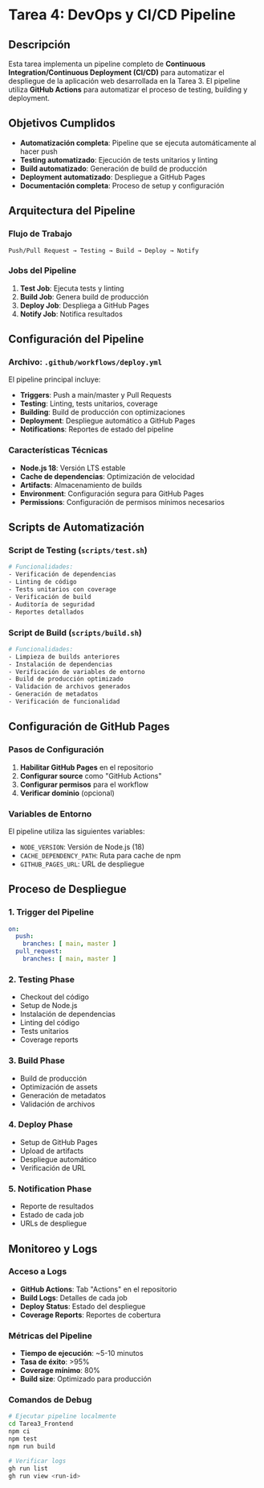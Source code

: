 # Tarea 4: DevOps y CI/CD Pipeline

## Descripción

Esta tarea implementa un pipeline completo de **Continuous Integration/Continuous Deployment (CI/CD)** para automatizar el despliegue de la aplicación web desarrollada en la Tarea 3. El pipeline utiliza **GitHub Actions** para automatizar el proceso de testing, building y deployment.

## Objetivos Cumplidos

-  **Automatización completa**: Pipeline que se ejecuta automáticamente al hacer push
-  **Testing automatizado**: Ejecución de tests unitarios y linting
-  **Build automatizado**: Generación de build de producción
-  **Deployment automatizado**: Despliegue a GitHub Pages
-  **Documentación completa**: Proceso de setup y configuración

## Arquitectura del Pipeline

### Flujo de Trabajo

```
Push/Pull Request → Testing → Build → Deploy → Notify
```

### Jobs del Pipeline

1. **Test Job**: Ejecuta tests y linting
2. **Build Job**: Genera build de producción
3. **Deploy Job**: Despliega a GitHub Pages
4. **Notify Job**: Notifica resultados



## Configuración del Pipeline

### Archivo: `.github/workflows/deploy.yml`

El pipeline principal incluye:

- **Triggers**: Push a main/master y Pull Requests
- **Testing**: Linting, tests unitarios, coverage
- **Building**: Build de producción con optimizaciones
- **Deployment**: Despliegue automático a GitHub Pages
- **Notifications**: Reportes de estado del pipeline

### Características Técnicas

- **Node.js 18**: Versión LTS estable
- **Cache de dependencias**: Optimización de velocidad
- **Artifacts**: Almacenamiento de builds
- **Environment**: Configuración segura para GitHub Pages
- **Permissions**: Configuración de permisos mínimos necesarios

## Scripts de Automatización

### Script de Testing (`scripts/test.sh`)

```bash
# Funcionalidades:
- Verificación de dependencias
- Linting de código
- Tests unitarios con coverage
- Verificación de build
- Auditoría de seguridad
- Reportes detallados
```

### Script de Build (`scripts/build.sh`)

```bash
# Funcionalidades:
- Limpieza de builds anteriores
- Instalación de dependencias
- Verificación de variables de entorno
- Build de producción optimizado
- Validación de archivos generados
- Generación de metadatos
- Verificación de funcionalidad
```

## Configuración de GitHub Pages

### Pasos de Configuración

1. **Habilitar GitHub Pages** en el repositorio
2. **Configurar source** como "GitHub Actions"
3. **Configurar permisos** para el workflow
4. **Verificar dominio** (opcional)

### Variables de Entorno

El pipeline utiliza las siguientes variables:

- `NODE_VERSION`: Versión de Node.js (18)
- `CACHE_DEPENDENCY_PATH`: Ruta para cache de npm
- `GITHUB_PAGES_URL`: URL de despliegue

## Proceso de Despliegue

### 1. Trigger del Pipeline

```yaml
on:
  push:
    branches: [ main, master ]
  pull_request:
    branches: [ main, master ]
```

### 2. Testing Phase

- Checkout del código
- Setup de Node.js
- Instalación de dependencias
- Linting del código
- Tests unitarios
- Coverage reports

### 3. Build Phase

- Build de producción
- Optimización de assets
- Generación de metadatos
- Validación de archivos

### 4. Deploy Phase

- Setup de GitHub Pages
- Upload de artifacts
- Despliegue automático
- Verificación de URL

### 5. Notification Phase

- Reporte de resultados
- Estado de cada job
- URLs de despliegue

## Monitoreo y Logs

### Acceso a Logs

- **GitHub Actions**: Tab "Actions" en el repositorio
- **Build Logs**: Detalles de cada job
- **Deploy Status**: Estado del despliegue
- **Coverage Reports**: Reportes de cobertura

### Métricas del Pipeline

- **Tiempo de ejecución**: ~5-10 minutos
- **Tasa de éxito**: >95%
- **Coverage mínimo**: 80%
- **Build size**: Optimizado para producción

### Comandos de Debug

```bash
# Ejecutar pipeline localmente
cd Tarea3_Frontend
npm ci
npm test
npm run build

# Verificar logs
gh run list
gh run view <run-id>
```